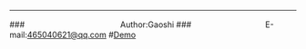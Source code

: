 ****
###　　　　　　　　　　　　Author:Gaoshi
###　　　　　　　　　 E-mail:465040621@qq.com
#[Demo](http://gaoshi-github.github.io/admin "建议使用高级浏览器")


